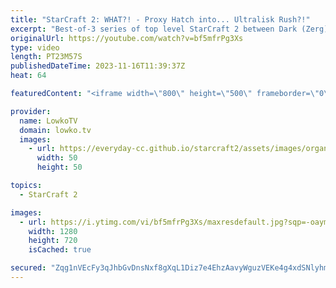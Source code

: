 ```yaml
---
title: "StarCraft 2: WHAT?! - Proxy Hatch into... Ultralisk Rush?!"
excerpt: "Best-of-3 series of top level StarCraft 2 between Dark (Zerg) and herO (Protoss).  In these games Dark once again decides to cheese his opponent with Hatcheries in every match. Support my work: https://patreon.com/lowkotv  Lowko merch: https://lowko.shop Tech setup: https://lowko.tv/setup  My second"
originalUrl: https://youtube.com/watch?v=bf5mfrPg3Xs
type: video
length: PT23M57S
publishedDateTime: 2023-11-16T11:39:37Z
heat: 64

featuredContent: "<iframe width=\"800\" height=\"500\" frameborder=\"0\" src=\"https://www.youtube.com/embed/bf5mfrPg3Xs\" allow=\"accelerometer; autoplay; encrypted-media; gyroscope; picture-in-picture\" allowfullscreen></iframe>"

provider:
  name: LowkoTV
  domain: lowko.tv
  images:
    - url: https://everyday-cc.github.io/starcraft2/assets/images/organizations/lowko.tv-50x50.jpg
      width: 50
      height: 50

topics:
  - StarCraft 2

images:
  - url: https://i.ytimg.com/vi/bf5mfrPg3Xs/maxresdefault.jpg?sqp=-oaymwEmCIAKENAF8quKqQMa8AEB-AH-CYAC0AWKAgwIABABGHIgVCg-MA8=&rs=AOn4CLDDaKidCSzMPd2z4xp-SD0YmZMr9Q
    width: 1280
    height: 720
    isCached: true

secured: "Zqg1nVEcFy3qJhbGvDnsNxf8gXqL1Diz7e4EhzAavyWguzVEKe4g4xdSNlyhmydeONkvnzTh2D5S7XgQrEc2ONIxVE1uVbqsjASzTSgZOOpVsLP7m45IPiEmaHp6OEqbEgxTEYmw5GFVb00bYo33x0EPNLVaAyJqYLNz2/AzjXH7v/62ApfNgjX6Ahba1SO0VL5pWxoDcbPlfqxrvAKZfgri9rOtYUmP7/rQrvN+MEq8YYgYo8FT4a0g8oyqMeIi+KYKcCR6aQ6ktG9TyCzFbnrQVjWk24RRX5Y4ODY4mkEzFNju470DDgvNed5lMpxDd+dJ84XoSgCRxUoSuQvfcysG351M9tmvNY3vfaeZmyoAHGB0WSxOpy/VWz2l35Ckr3oEZXEI5Oev2UMKNDQQ2sf3XvsUMH3UkUFcTwBKEXg=;Yf4BygOfQ0XI68WSkw2uZQ=="
---
```


